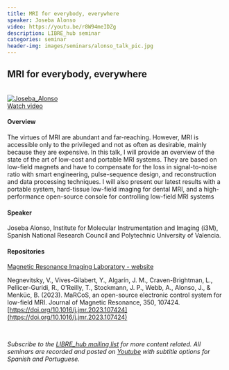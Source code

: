 ```yaml
---
title: MRI for everybody, everywhere
speaker: Joseba Alonso
video: https://youtu.be/r8W94meIDZg
description: LIBRE_hub seminar
categories: seminar
header-img: images/seminars/alonso_talk_pic.jpg
---
```


## MRI for everybody, everywhere

<br>

<div class="thumbnail-container">
  <a href="https://youtu.be/r8W94meIDZg">
    <img class="thumbnail" src="http://img.youtube.com/vi/r8W94meIDZg/0.jpg" alt="Joseba_Alonso">
    <div class="overlay">
      <span class="text">Watch video</span>
    </div>
  </a>
</div>

#### Overview
The virtues of MRI are abundant and far-reaching. However, MRI is accessible only to the privileged and not as often as desirable, mainly because they are expensive. In this talk, I will provide an overview of the state of the art of low-cost and portable MRI systems. They are based on low-field magnets and have to compensate for the loss in signal-to-noise ratio with smart engineering, pulse-sequence design, and reconstruction and data processing techniques. I will also present our latest results with a portable system, hard-tissue low-field imaging for dental MRI, and a high-performance open-source console for controlling low-field MRI systems

#### Speaker
Joseba Alonso, Institute for Molecular Instrumentation and Imaging (i3M), Spanish National Research Council and Polytechnic University of Valencia.

#### Repositories
[Magnetic Resonance Imaging Laboratory - website](https://www.i3m-stim.i3m.upv.es/research/magnetic-resonance-imaging-laboratory-mrilab/)

Negnevitsky, V., Vives-Gilabert, Y., Algarín, J. M., Craven-Brightman, L., Pellicer-Guridi, R., O’Reilly, T., Stockmann, J. P., Webb, A., Alonso, J., & Menküc, B. (2023). MaRCoS, an open-source electronic control system for low-field MRI. Journal of Magnetic Resonance, 350, 107424. [https://doi.org/10.1016/j.jmr.2023.107424](https://doi.org/10.1016/j.jmr.2023.107424‌)

<br>

*Subscribe to the [LIBRE_hub mailing list](https://mailchi.mp/2efa11be3d6b/libre_hub) for more content related. All seminars are recorded and posted on [Youtube](https://www.youtube.com/channel/UCKaffupDA8KKrDE0rd668Xw) with subtitle options for Spanish and Portuguese.*